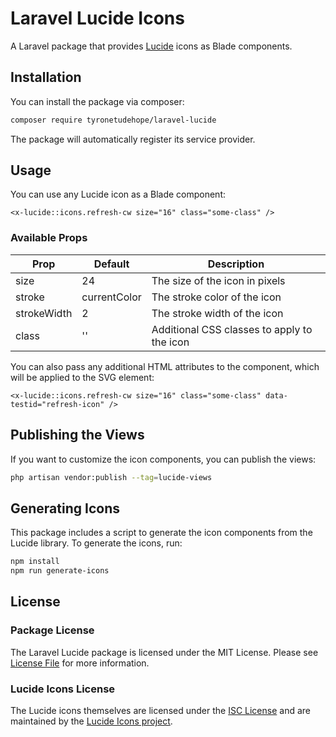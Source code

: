 # Laravel Lucide Icons

A Laravel package that provides [Lucide](https://lucide.dev/) icons as Blade components.

## Installation

You can install the package via composer:

```bash
composer require tyronetudehope/laravel-lucide
```

The package will automatically register its service provider.

## Usage

You can use any Lucide icon as a Blade component:

```blade
<x-lucide::icons.refresh-cw size="16" class="some-class" />
```

### Available Props

| Prop | Default | Description |
|------|---------|-------------|
| size | 24 | The size of the icon in pixels |
| stroke | currentColor | The stroke color of the icon |
| strokeWidth | 2 | The stroke width of the icon |
| class | '' | Additional CSS classes to apply to the icon |

You can also pass any additional HTML attributes to the component, which will be applied to the SVG element:

```blade
<x-lucide::icons.refresh-cw size="16" class="some-class" data-testid="refresh-icon" />
```

## Publishing the Views

If you want to customize the icon components, you can publish the views:

```bash
php artisan vendor:publish --tag=lucide-views
```

## Generating Icons

This package includes a script to generate the icon components from the Lucide library. To generate the icons, run:

```bash
npm install
npm run generate-icons
```

## License

### Package License
The Laravel Lucide package is licensed under the MIT License. Please see [License File](LICENSE.md) for more information.

### Lucide Icons License
The Lucide icons themselves are licensed under the [ISC License](https://github.com/lucide-icons/lucide/blob/main/LICENSE) and are maintained by the [Lucide Icons project](https://github.com/lucide-icons/lucide). 